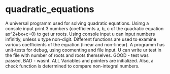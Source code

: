 # quadratic_equations

A universal programm used for solving quadratic equations. 
Usimg a console input print 3 numbers (coefficients a, b, c of the quadratic equation ax^2+bx+c=0) to get ur roots.
Using console input u can input numbers infinitly, unless u type non-digit.
Different functions are used to examine various coefficients of the equation (linear and non-linear). 
A programm has unit-tests for debug, using coomenting and file input. U can write ur test in the file with number of roots and roots themselves. GOOD - test was passed, BAD - wasnt.
ALL Variables and pointers are initialized. 
Also, a check function is determined to compare non-integral numbers.
